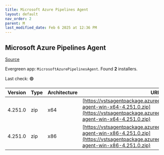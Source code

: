 ```yaml
---
title: Microsoft Azure Pipelines Agent
layout: default
nav_order: 2
parent: M
last_modified_date: Feb 6 2025 at 12:36 PM
---
```


## Microsoft Azure Pipelines Agent

[Source](https://learn.microsoft.com/en-au/azure/devops/pipelines/agents/agents)

Evergreen app: `MicrosoftAzurePipelinesAgent`. Found **2** installers.

Last check: 🟢

| Version | Type | Architecture | URI                                                                                                                                                                        |
| ------- | ---- | ------------ | -------------------------------------------------------------------------------------------------------------------------------------------------------------------------- |
| 4.251.0 | zip  | x64          | [https://vstsagentpackage.azureedge.net/agent/4.251.0/vsts-agent-win-x64-4.251.0.zip](https://vstsagentpackage.azureedge.net/agent/4.251.0/vsts-agent-win-x64-4.251.0.zip) |
| 4.251.0 | zip  | x86          | [https://vstsagentpackage.azureedge.net/agent/4.251.0/vsts-agent-win-x86-4.251.0.zip](https://vstsagentpackage.azureedge.net/agent/4.251.0/vsts-agent-win-x86-4.251.0.zip) |
